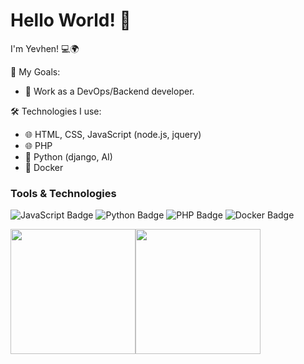 # Hello World! 👋
I'm Yevhen! 💻🌍

🎯 My Goals:
- 🌟 Work as a DevOps/Backend developer.

🛠️ Technologies I use:
- 🌐 HTML, CSS, JavaScript (node.js, jquery)
- 🌐 PHP
- 🐍 Python (django, AI)
- 🐳 Docker

### Tools & Technologies
<p>
  <img src="https://img.shields.io/badge/Code-JavaScript-blue?logo=javascript" alt="JavaScript Badge" />
  <img src="https://img.shields.io/badge/Code-Python-blue?logo=python" alt="Python Badge" />
  <img src="https://img.shields.io/badge/Code-PHP-8892BF?logo=php" alt="PHP Badge" />
  <img src="https://img.shields.io/badge/Tools-Docker-2496ED?logo=docker" alt="Docker Badge" />
</p>


<div style='display: flex'>
<!--   <img src="https://media.tenor.com/i_K3zWsgcG8AAAAi/hacker-pepe.gif" width="200" height="200"> -->
  <img src="https://media1.tenor.com/m/57w9du3NrV0AAAAd/css-html.gif" width="200" height="200">
  <img src="https://media1.tenor.com/m/QmVTfQw3pjYAAAAd/coding-scaler.gif" width="200" height="200">
</div>





